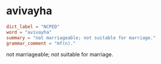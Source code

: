 # avivayha

``` toml
dict_label = "NCPED"
word = "avivayha"
summary = "not marriageable; not suitable for marriage."
grammar_comment = "mf(n)."
```

not marriageable; not suitable for marriage.

